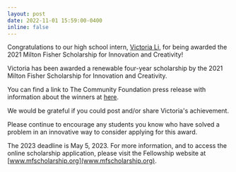 ```yaml
---
layout: post
date: 2022-11-01 15:59:00-0400
inline: false
---
```


Congratulations to our high school intern, [Victoria Li](/members/vli), for being awarded the 2021 Milton Fisher Scholarship for Innovation and Creativity!

Victoria has been awarded a renewable four-year scholarship by the 2021 Milton Fisher Scholarship for Innovation and Creativity. 

You can find a link to The Community Foundation press release with information about the winners at [here](https://www.cfgnh.org/articles/2022-miltonfisher).

We would be grateful if you could post and/or share Victoria's achievement.

Please continue to encourage any students you know who have solved a problem in an innovative way to consider applying for this award. 

The 2023 deadline is May 5, 2023. For more information, and to access the online scholarship application, please visit the Fellowship website at [www.mfscholarship.org](www.mfscholarship.org).